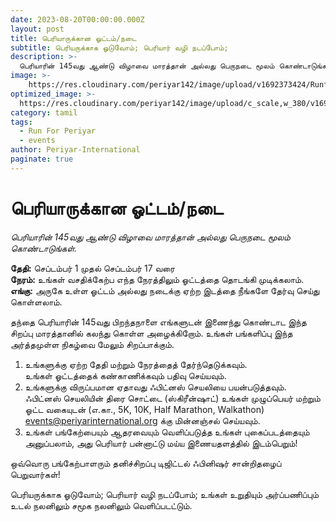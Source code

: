 ```yaml
---
date: 2023-08-20T00:00:00.000Z
layout: post
title: பெரியாருக்கான ஓட்டம்/நடை 
subtitle: பெரியருக்காக ஓடுவோம்; பெரியார் வழி நடப்போம்; 
description: >-
  பெரியாரின் 145வது ஆண்டு விழாவை மாரத்தான் அல்லது பெருநடை மூலம் கொண்டாடுங்கள்.
image: >-
    https://res.cloudinary.com/periyar142/image/upload/v1692373424/RunforPeriyar_dsxylf.jpg
optimized_image: >-
  https://res.cloudinary.com/periyar142/image/upload/c_scale,w_380/v1692373424/RunforPeriyar_dsxylf.jpg
category: tamil
tags:
  - Run For Periyar
  - events
author: Periyar-International
paginate: true
---
```


<h1><strong>பெரியாருக்கான ஓட்டம்/நடை</strong></h1>

<p><em>பெரியாரின் 145வது ஆண்டு விழாவை மாரத்தான் அல்லது பெருநடை மூலம் கொண்டாடுங்கள்.</em></p>

<p><strong>தேதி:</strong> செப்டம்பர் 1 முதல் செப்டம்பர் 17 வரை<br>
<strong>நேரம்:</strong> உங்கள் வசதிக்கேற்ப எந்த நேரத்திலும் ஓட்டத்தை தொடங்கி முடிக்கலாம்.<br>
<strong>எங்கு:</strong> அருகே உள்ள ஓட்டம் அல்லது நடைக்கு ஏற்ற இடத்தை நீங்களே தேர்வு செய்து கொள்ளலாம்.</p>

<p>தந்தை பெரியாரின் 145வது பிறந்தநாளை எங்களுடன் இணைந்து கொண்டாட இந்த சிறப்பு மாரத்தானில் கலந்து கொள்ள அழைக்கிறோம். உங்கள் பங்களிப்பு இந்த அர்த்தமுள்ள நிகழ்வை மேலும் சிறப்பாக்கும்.</p>

<ol>
  <li>உங்களுக்கு ஏற்ற தேதி மற்றும் நேரத்தைத் தேர்ந்தெடுக்கவும்.<br>
  உங்கள் ஓட்டத்தைக் கண்காணிக்கவும் பதிவு செய்யவும்.</li>
  <li>உங்களுக்கு விருப்பமான ஏதாவது ஃபிட்னஸ் செயலியை பயன்படுத்தவும்.<br>
  ஃபிட்னஸ் செயலியின்  திரை சொட்டை (ஸ்கிரீன்ஷாட்) உங்கள் முழுப்பெயர் மற்றும் ஓட்ட வகையுடன் (எ.கா., 5K, 10K, Half Marathon, Walkathon) <a href="mailto:events@periyarinternational.org">events@periyarinternational.org</a> க்கு மின்னஞ்சல் செய்யவும்.</li>
  <li>உங்கள் பங்கேற்பையும் ஆதரவையும் வெளிப்படுத்த உங்கள் புகைப்படத்தையும் அனுப்பலாம்,  அது பெரியார் பன்னாட்டு மய்ய இணையதளத்தில் இடம்பெறும்!</li>
</ol>

<p>ஒவ்வொரு பங்கேற்பாளரும் தனிச்சிறப்பு டிஜிட்டல் ஃபினிஷர் சான்றிதழைப் பெறுவார்கள்!</p>

<p>பெரியருக்காக ஓடுவோம்; பெரியார் வழி நடப்போம்;  உங்கள் உறுதியும் அர்ப்பணிப்பும் உடல் நலனிலும் சமூக நலனிலும் வெளிப்படட்டும்.</p>
